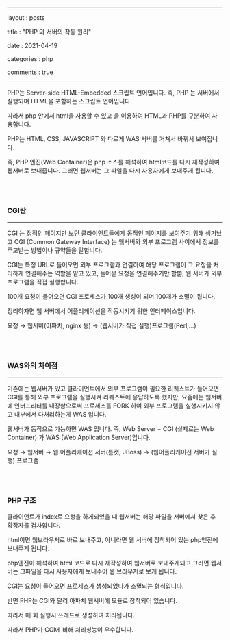 ﻿---

layout : posts

title : "PHP 와 서버의 작동 원리"

date : 2021-04-19

categories : php

comments : true

---


PHP는 Server-side HTML-Embedded 스크립트 언어입니다. 즉, PHP 는 서버에서 실행되며 HTML을 포함하는 스크립트 언어입니다.

따라서 php 안에서 html을 사용할 수 있고 <?php ?>을 이용하여 HTML과 PHP를 구분하여 사용합니다.

  

PHP는 HTML, CSS, JAVASCRIPT 와 다르게 WAS 서버를 거쳐서 바꿔서 보여집니다.

즉, PHP 엔진(Web Container)은 php 소스를 해석하여 html코드를 다시 재작성하여 웹서버로 보내줍니다. 그러면 웹서버는 그 파일을 다시 사용자에게 보내주게 됩니다.

<br>
<br>

### CGI란

----------

CGI 는 정적인 페이지만 보던 클라이언트들에게 동적인 페이지를 보여주기 위해 생겨났고 CGI (Common Gateway Interface) 는 웹서버와 외부 프로그램 사이에서 정보를 주고받는 방법이나 규약들을 말합니다.

CGI는 특정 URL로 들어오면 외부 프로그램과 연결하여 해당 프로그램이 그 요청을 처리하게 연결해주는 역할을 맡고 있고, 들어온 요청을 연결해주기만 할뿐, 웹 서버가 외부 프로그램을 직접 실행합니다.

100개 요청이 들어오면 CGI 프로세스가 100개 생성이 되며 100개가 소멸이 됩니다.

  

정리하자면 웹 서버에서 어플리케이션을 작동시키기 위한 인터페이스입니다.

요청 → 웹서버(아파치, nginx 등) → (웹서버가 직접 실행)프로그램(Perl,...)

<br>
<br>

### WAS와의 차이점

----------

기존에는 웹서버가 있고 클라이언트에서 외부 프로그램이 필요한 리퀘스트가 들어오면 CGI를 통해 외부 프로그램을 실행시켜 리퀘스트에 응답하도록 했지만, 요즘에는 웹서버에 인터프리터를 내장함으로써 프로세스를 FORK 하여 외부 프로그램을 실행시키지 않고 내부에서 다처리하는게 WAS 입니다.

웹서버가 동적으로 가능하면 WAS 입니다. 즉, Web Server + CGI (실제로는 Web Container) 가 WAS (Web Application Server)입니다.

  

요청 → 웹서버 → 웹 어플리케이션 서버(톰캣, JBoss) → (웹어플리케이션 서버가 실행) 프로그램

<br>
<br>

### PHP 구조


클라이언트가 index로 요청을 하게되었을 때 웹서버는 해당 파일을 서버에서 찾은 후 확장자를 검사합니다.

html이면 웹브라우저로 바로 보내주고, 아니라면 웹 서버에 장착되어 있는 php엔진에 보내주게 됩니다.

php엔진이 해석하여 html 코드로 다시 재작성하여 웹서버로 보내주게되고 그러면 웹서버는 그파일을 다시 사용자에게 보내주어 웹 브라우저로 보게 됩니다.

  

CGI는 요청이 들어오면 프로세스가 생성되었다가 소멸되는 형식입니다.

반면 PHP는 CGI와 달리 아파치 웹서버에 모듈로 장착되어 있습니다.

따라서 매 회 실행시 쓰레드로 생성하여 처리됩니다.

따라서 PHP가 CGI에 비해 처리성능이 우수합니다.
<!--stackedit_data:
eyJoaXN0b3J5IjpbLTE5MTkzMDQ3NDksLTUyNTA3MTQ4OF19
-->